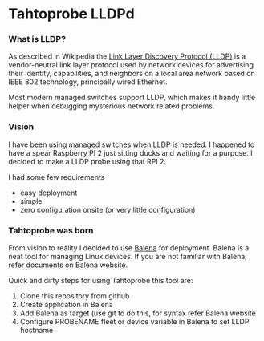 # Tahtoprobe LLDPd

### What is LLDP?

As described in Wikipedia the [Link Layer Discovery Protocol (LLDP)](https://en.wikipedia.org/wiki/Link_Layer_Discovery_Protocol) is a 
vendor-neutral link layer protocol used by network devices for advertising 
their identity, capabilities, and neighbors on a local area network based on 
IEEE 802 technology, principally wired Ethernet.

Most modern managed switches support LLDP, which makes it handy little helper when
debugging mysterious network related problems.

### Vision

I have been using managed switches when LLDP is needed. I happened to have a spear
Raspberry PI 2 just sitting ducks and waiting for a purpose. I decided to make a LLDP
probe using that RPI 2. 

I had some few requirements

- easy deployment
- simple
- zero configuration onsite (or very little configuration)

### Tahtoprobe was born

From vision to reality I decided to use [Balena](https://balena.io) for deployment. Balena is a neat
tool for managing Linux devices. If you are not familiar with Balena, refer documents on Balena website.

Quick and dirty steps for using Tahtoprobe this tool are:

1. Clone this repository from github
2. Create application in Balena
3. Add Balena as target (use git to do this, for syntax refer Balena website
4. Configure PROBENAME fleet or device variable in Balena to set LLDP hostname






